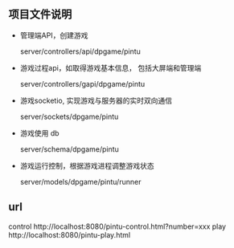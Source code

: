 ## 项目文件说明

-   管理端API，创建游戏

    server/controllers/api/dpgame/pintu

-   游戏过程api，如取得游戏基本信息， 包括大屏端和管理端

    server/controllers/gapi/dpgame/pintu

-   游戏socketio, 实现游戏与服务器的实时双向通信

    server/sockets/dpgame/pintu

-   游戏使用 db

    server/schema/dpgame/pintu

-   游戏运行控制，根据游戏进程调整游戏状态

    server/models/dpgame/pintu/runner

## url
control
http://localhost:8080/pintu-control.html?number=xxx
play
http://localhost:8080/pintu-play.html
